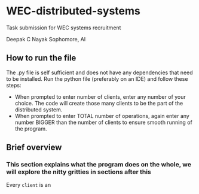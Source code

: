 # WEC-distributed-systems
Task submission for WEC systems recruitment

Deepak C Nayak 
Sophomore, AI

## How to run the file
The .py file is self sufficient and does not have any dependencies that need to be installed.
Run the python file (preferably on an IDE) and follow these steps:
- When prompted to enter number of clients, enter any number of your choice. The code will create those many clients to be the part of the distributed system.
-  When prompted to enter TOTAL number of operations, again enter any number BIGGER than the number of clients to ensure smooth running of the program.

## Brief overview 
### This section explains what the program does on the whole, we will explore the nitty gritties in sections after this

Every `client` is an 
